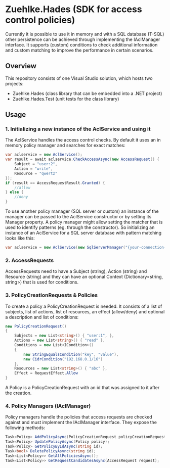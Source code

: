 # Zuehlke.Hades (SDK for access control policies)
Currently it is possible to use it in memory and with a SQL database (T-SQL) other persistence can be achieved through implementing the IAclManager interface. It supports (custom) conditions to check additional information and custom matching to improve the performance in certain scenarios.

## Overview
This repository consists of one Visual Studio solution, which hosts two projects:
- Zuehlke.Hades (class library that can be embedded into a .NET project)
- Zuehlke.Hades.Test (unit tests for the class library)

## Usage
### 1. Initializing a new instance of the AclService and using it
The AclService handles the access control checks. By default it uses an in memory policy manager and searches for exact matches:  
```csharp
var aclservice = new AclService();
var result = await aclservice.CheckAccessAsync(new AccessRequest() {
    Subject = "user:2",
    Action = "write",
    Resource = "qwertz"
});
if (result == AccessRequestResult.Granted) {
    //allow
} else {
    //deny
}
```
To use another policy manager (SQL server or custom) an instance of the manager can be passed to the AclService constructor or by setting its Manager property. A policy manager might allow setting the matcher that is used to identify patterns (eg. through the constructor). So initializing an instance of an AclService for a SQL server database with pattern matching looks like this:
```csharp
var aclservice = new AclService(new SqlServerManager("{your-connection-string-here}"));
```
### 2. AccessRequests
AccessRequests need to have a Subject (string), Action (string) and Resource (string) and they can have an optional Context (Dictionary<string, string>) that is used for conditions.

### 3. PolicyCreationRequests & Policies
To create a policy a PolicyCreationRequest is needed. It consists of a list of subjects, list of actions, list of resources, an effect (allow/deny) and optional a description and list of conditions:
```csharp
new PolicyCreationRequest()
{
    Subjects = new List<string>() { "user:1", },
    Actions = new List<string>() { "read" },
    Conditions = new List<ICondition>()
    {
        new StringEqualsCondition("key", "value"),
        new CidrCondition("192.168.0.1/16")
    },
    Resources = new List<string>() { "abc" },
    Effect = RequestEffect.Allow
}
```
A Policy is a PolicyCreationRequest with an id that was assigned to it after the creation.

### 4. Policy Managers (IAclManager)
Policy managers handle the policies that access requests are checked against and must implement the IAclManager interface. They expose the following methods:
```csharp
Task<Policy> AddPolicyAsync(PolicyCreationRequest policyCreationRequest);
Task<Policy> UpdatePolicyAsync(Policy policy);
Task<Policy> GetPolicyByIdAsync(string id);
Task<bool> DeletePolicyAsync(string id);
Task<List<Policy>> GetAllPoliciesAsync();
Task<List<Policy>> GetRequestCandidatesAsync(AccessRequest request);
```